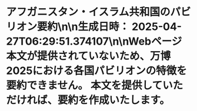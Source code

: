 # アフガニスタン・イスラム共和国のパビリオン要約\n\n**生成日時：** 2025-04-27T06:29:51.374107\n\nWebページ本文が提供されていないため、万博2025における各国パビリオンの特徴を要約できません。  本文を提供していただければ、要約を作成いたします。